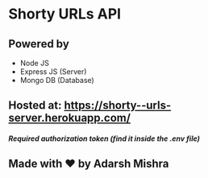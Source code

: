 # Shorty URLs API

## Powered by
* Node JS
* Express JS (Server)
* Mongo DB (Database)

## Hosted at: https://shorty--urls-server.herokuapp.com/
##### Required authorization token (find it inside the .env file)

## Made with ❤ by Adarsh Mishra
